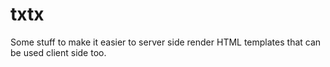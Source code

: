 # txtx
Some stuff to make it easier to server side render HTML templates that can be used client side too.
